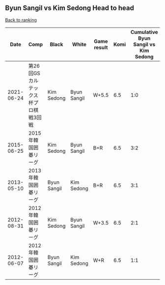 ## Byun Sangil vs Kim Sedong Head to head

[Back to ranking](../../index.md)




| **Date** | **Comp** | **Black** | **White** | **Game result** | **Komi** | **Cumulative Byun Sangil vs Kim Sedong** | **Byun Sangil streak** | **Kim Sedong streak** | 
| --- | --- | --- | --- | --- | --- | --- | --- | --- |
| 2021-06-24 | 第26回GSカルテックス杯プロ棋戦3回戦 | Kim Sedong | Byun Sangil | W+5.5 | 6.5 | 1:0 | 1 | 0 | 
| 2015-06-25 | 2015年韓国囲碁リーグ | Kim Sedong | Byun Sangil | B+R | 6.5 | 3:2 | 0 | 1 | 
| 2013-05-10 | 2013年韓国囲碁リーグ | Byun Sangil | Kim Sedong | B+R | 6.5 | 3:1 | 2 | 0 | 
| 2012-08-31 | 2012年韓国囲碁リーグ | Kim Sedong | Byun Sangil | W+3.5 | 6.5 | 2:1 | 1 | 0 | 
| 2012-06-07 | 2012年韓国囲碁リーグ | Byun Sangil | Kim Sedong | W+R | 6.5 | 1:1 | 0 | 1 |




